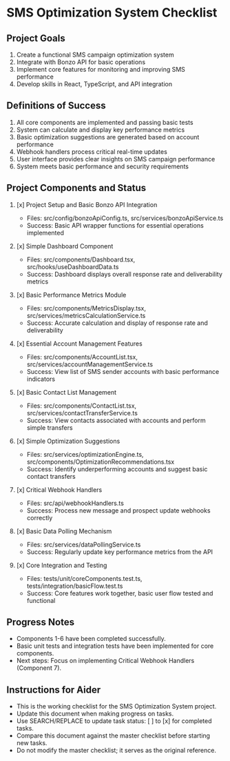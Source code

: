 # SMS Optimization System Checklist

## Project Goals
1. Create a functional SMS campaign optimization system
2. Integrate with Bonzo API for basic operations
3. Implement core features for monitoring and improving SMS performance
4. Develop skills in React, TypeScript, and API integration

## Definitions of Success
1. All core components are implemented and passing basic tests
2. System can calculate and display key performance metrics
3. Basic optimization suggestions are generated based on account performance
4. Webhook handlers process critical real-time updates
5. User interface provides clear insights on SMS campaign performance
6. System meets basic performance and security requirements

## Project Components and Status
1. [x] Project Setup and Basic Bonzo API Integration
   - Files: src/config/bonzoApiConfig.ts, src/services/bonzoApiService.ts
   - Success: Basic API wrapper functions for essential operations implemented

2. [x] Simple Dashboard Component
   - Files: src/components/Dashboard.tsx, src/hooks/useDashboardData.ts
   - Success: Dashboard displays overall response rate and deliverability metrics

3. [x] Basic Performance Metrics Module
   - Files: src/components/MetricsDisplay.tsx, src/services/metricsCalculationService.ts
   - Success: Accurate calculation and display of response rate and deliverability

4. [x] Essential Account Management Features
   - Files: src/components/AccountList.tsx, src/services/accountManagementService.ts
   - Success: View list of SMS sender accounts with basic performance indicators

5. [x] Basic Contact List Management
   - Files: src/components/ContactList.tsx, src/services/contactTransferService.ts
   - Success: View contacts associated with accounts and perform simple transfers

6. [x] Simple Optimization Suggestions
   - Files: src/services/optimizationEngine.ts, src/components/OptimizationRecommendations.tsx
   - Success: Identify underperforming accounts and suggest basic contact transfers

7. [x] Critical Webhook Handlers
   - Files: src/api/webhookHandlers.ts
   - Success: Process new message and prospect update webhooks correctly

8. [x] Basic Data Polling Mechanism
   - Files: src/services/dataPollingService.ts
   - Success: Regularly update key performance metrics from the API

9. [x] Core Integration and Testing
   - Files: tests/unit/coreComponents.test.ts, tests/integration/basicFlow.test.ts
   - Success: Core features work together, basic user flow tested and functional

## Progress Notes
- Components 1-6 have been completed successfully.
- Basic unit tests and integration tests have been implemented for core components.
- Next steps: Focus on implementing Critical Webhook Handlers (Component 7).

## Instructions for Aider
- This is the working checklist for the SMS Optimization System project.
- Update this document when making progress on tasks.
- Use SEARCH/REPLACE to update task status: [ ] to [x] for completed tasks.
- Compare this document against the master checklist before starting new tasks.
- Do not modify the master checklist; it serves as the original reference.
